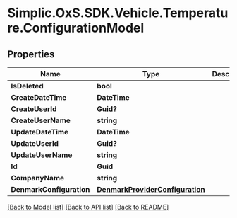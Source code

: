 # Simplic.OxS.SDK.Vehicle.Temperature.ConfigurationModel

## Properties

Name | Type | Description | Notes
------------ | ------------- | ------------- | -------------
**IsDeleted** | **bool** |  | [optional] 
**CreateDateTime** | **DateTime** |  | [optional] 
**CreateUserId** | **Guid?** |  | [optional] 
**CreateUserName** | **string** |  | [optional] 
**UpdateDateTime** | **DateTime** |  | [optional] 
**UpdateUserId** | **Guid?** |  | [optional] 
**UpdateUserName** | **string** |  | [optional] 
**Id** | **Guid** |  | [optional] 
**CompanyName** | **string** |  | [optional] 
**DenmarkConfiguration** | [**DenmarkProviderConfiguration**](DenmarkProviderConfiguration.md) |  | [optional] 

[[Back to Model list]](../README.md#documentation-for-models) [[Back to API list]](../README.md#documentation-for-api-endpoints) [[Back to README]](../README.md)

